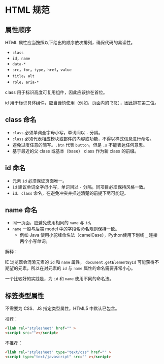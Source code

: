 # HTML 规范

## 属性顺序

HTML 属性应当按照以下给出的顺序依次排列，确保代码的易读性。

* `class`
* `id`，`name`
* `data-*`
* `src`，`for`，`type`，`href`，`value`
* `title`，`alt`
* `role`，`aria-*`

class 用于标识高度可复用组件，因此应该排在首位。

id 用于标识具体组件，应当谨慎使用（例如，页面内的书签），因此排在第二位。

## class 命名

* `class` 必须单词全字母小写，单词间以 `-` 分隔。
* `class` 必须代表相应模块或部件的内容或功能，不得以样式信息进行命名。
* 避免过度任意的简写。`.btn` 代表 `button`，但是 `.s` 不能表达任何意思。
* 基于最近的父 class 或基本（base） class 作为新 class 的前缀。

## id 命名

* 元素 `id` 必须保证页面唯一。
* `id` 建议单词全字母小写，单词间以 `-` 分隔。同项目必须保持风格一致。
*  `id`、`class` 命名，在避免冲突并描述清楚的前提下尽可能短。

## name 命名

* 同一页面，应避免使用相同的 `name` 与 `id`。
* `name` 一般与后端 model 中的字段名命名规则保持一致。
  * 例如 Java 使用小驼峰命名法（camelCase），Python使用下划线 `_` 连接两个小写单词。

解释：

IE 浏览器会混淆元素的 `id` 和 `name` 属性， `document.getElementById` 可能获得不期望的元素。所以在对元素的 `id` 与 `name` 属性的命名需要非常小心。

一个比较好的实践是，为 `id` 和 `name` 使用不同的命名法。

## 标签类型属性

不需要为 CSS、JS 指定类型属性，HTML5 中默认已包含。

推荐：

```html
<link rel="stylesheet" href="" >
<script src=""></script>
```

不推荐：

```html
<link rel="stylesheet" type="text/css" href="" >
<script type="text/javascript" src="" ></script>
```

